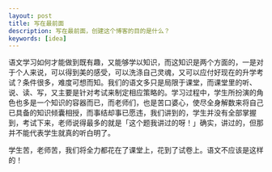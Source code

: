 ```yaml
---
layout: post
title: 写在最前面
description: 写在最前面，创建这个博客的目的是什么？
keywords: [idea]
---
```

语文学习如何才能做到既有趣，又能够学以知识，而这知识是两个方面的，一是对于个人来说，可以得到美的感受，可以洗涤自己灵魂，又可以应付好现在的升学考试？条件很多，难度可想而知。我们的语文多只是局限于课堂，而课堂里的听、说、读、写，又主要是针对考试来制定相应策略的。学习过程中，学生所扮演的角色也多是一个知识的容器而已，而老师们，也是苦口婆心，使尽全身解数来将自己已具备的知识倾囊相授，而事结却事已愿违，我们讲到的，学生并没有全部掌握到，考试下来，老师说得最多的就是「这个题我讲过的呀！」确实，讲过的，但那并不能代表学生就真的听白明了。

学生苦，老师苦，我们将全力都花在了课堂上，花到了试卷上。语文不应该是这样的！

